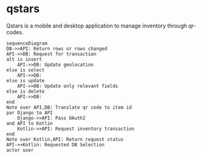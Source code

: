 # qstars
Qstars is a mobile and desktop application to manage inventory through qr-codes.

```mermaid
sequenceDiagram
DB->>API: Return rows or rows changed
API->>DB: Request for transaction
alt is insert
    API->>DB: Update geolocation
else is select
    API->>DB: 
else is update
    API->>DB: Update only relevant fields
else is delete
    API->>DB: 
end
Note over API,DB: Translate qr code to item id
par Django to API
    Django->>API: Pass OAuth2
and API to Kotlin
    Kotlin->>API: Request inventory transaction
end
Note over Kotlin,API: Return request status
API->>Kotlin: Requested DB Selection
actor user
```